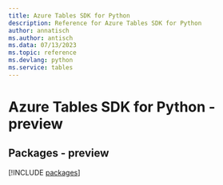 ```yaml
---
title: Azure Tables SDK for Python
description: Reference for Azure Tables SDK for Python
author: annatisch
ms.author: antisch
ms.data: 07/13/2023
ms.topic: reference
ms.devlang: python
ms.service: tables
---
```

# Azure Tables SDK for Python - preview
## Packages - preview
[!INCLUDE [packages](tables-index.md)]